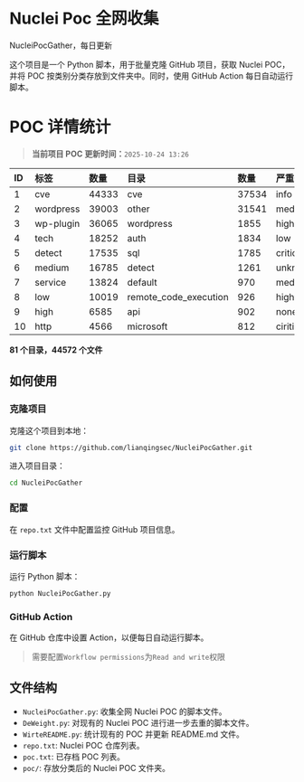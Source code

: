# Nuclei Poc 全网收集
NucleiPocGather，每日更新

这个项目是一个 Python 脚本，用于批量克隆 GitHub 项目，获取 Nuclei POC，并将 POC 按类别分类存放到文件夹中。同时，使用 GitHub Action 每日自动运行脚本。
# POC 详情统计

> **当前项目 POC 更新时间：**`2025-10-24 13:26`

| ID | 标签      | 数量 | 目录       | 数量 | 严重性   | 数量 |
|:---| :-------- | :--- | :--------- | :--- | :------- | :--- |
| 1 | cve | 44333 | cve | 37534 | info | 25285 |
| 2 | wordpress | 39003 | other | 31541 | medium | 24494 |
| 3 | wp-plugin | 36065 | wordpress | 1855 | high | 15289 |
| 4 | tech | 18252 | auth | 1834 | low | 11595 |
| 5 | detect | 17535 | sql | 1785 | critical | 8671 |
| 6 | medium | 16785 | detect | 1261 | unknown | 128 |
| 7 | service | 13824 | default | 970 | meduim | 4 |
| 8 | low | 10019 | remote_code_execution | 926 | hight | 3 |
| 9 | high | 6585 | api | 902 | none | 1 |
| 10 | http | 4566 | microsoft | 812 | ciritical | 1 |

**81 个目录，44572 个文件**
## 如何使用

### 克隆项目

克隆这个项目到本地：

```bash
git clone https://github.com/lianqingsec/NucleiPocGather.git
```

进入项目目录：

```bash
cd NucleiPocGather
```

### 配置

在 `repo.txt` 文件中配置监控 GitHub 项目信息。

### 运行脚本

运行 Python 脚本：

```bash
python NucleiPocGather.py
```

### GitHub Action

在 GitHub 仓库中设置 Action，以便每日自动运行脚本。

> 需要配置`Workflow permissions`为`Read and write`权限

## 文件结构

- `NucleiPocGather.py`: 收集全网 Nuclei POC 的脚本文件。
- `DeWeight.py`: 对现有的 Nuclei POC 进行进一步去重的脚本文件。
- `WirteREADME.py`: 统计现有的 POC 并更新 README.md 文件。
- `repo.txt`: Nuclei POC 仓库列表。
- `poc.txt`: 已存档 POC 列表。
- `poc/`: 存放分类后的 Nuclei POC 文件夹。

